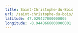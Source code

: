 ```yaml
---
title: Saint-Christophe-du-Bois
url: /saint-christophe-du-bois/
latitude: 47.029427000000005
longitude: -0.9448666000000001
---
```

